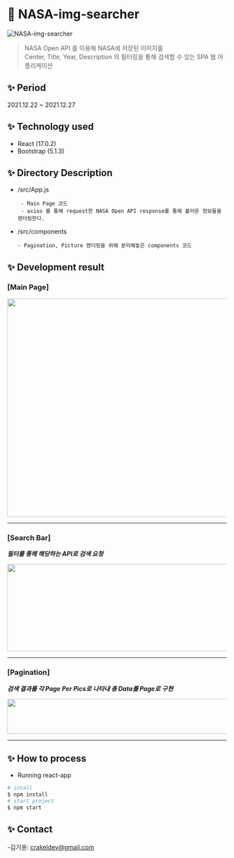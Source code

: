 # 🚀 NASA-img-searcher
![NASA-img-searcher](https://user-images.githubusercontent.com/59333136/152462396-e0c9c99f-ae72-4361-98bc-0fc5b24509d1.png)

> NASA Open API 를 이용해 NASA에 저장된 이미지를  
> Center, Title, Year, Description 의 필터링을 통해 검색할 수 있는 SPA 웹 어플리케이션
## ✨  Period
2021.12.22 ~ 2021.12.27

## ✨  Technology used
  * React (17.0.2)
  * Bootstrap (5.1.3)

## ✨ Directory Description
  * /src/App.js

         - Main Page 코드
         - axios 를 통해 request한 NASA Open API response를 통해 불러온 정보들을 렌더링한다.
         
  * /src/components

        - Pagination, Picture 렌더링을 위해 분리해놓은 components 코드


## ✨ Development result
### [Main Page]
  
   <img src="https://user-images.githubusercontent.com/59333136/152464687-273708fa-a2b8-4838-b4a5-118517151183.png" width="1000" height="500"/>

  ------
  
### [Search Bar]
  ***필터를 통해 해당하는 API로 검색 요청***  

  <img src="https://user-images.githubusercontent.com/59333136/152473293-a2bdbe29-032a-456c-ac95-193b80bd0deb.png" width="1000" height="200" />


 ------

### [Pagination]
***검색 결과를 각 Page Per Pics로 나타내 총 Data를 Page로 구현***  

  <img src="https://user-images.githubusercontent.com/59333136/152474037-6d793b5c-832d-4160-8a28-f83ada31b0cd.png" width="1000" height="80" />
  
------
    
## ✨ How to process 
* Running react-app
```bash
# intall
$ npm install
# start project
$ npm start
```

## ✨ Contact
-김기윤: crakeldev@gmail.com   
